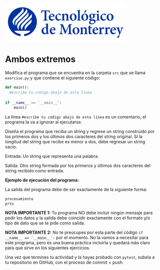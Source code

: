 ![Tec de Monterrey](../../images/logotecmty.png)
# Ambos extremos

Modifica el programa que se encuentra en la carpeta `src` que se llama `exercise.py` y que contiene el siguiente código:

```python
def main():
  #escribe tu código abajo de esta línea

if __name__ == '__main__':
    main()
```

La línea `#escribe tu código abajo de esta línea` es un comentario, el programa la va a ignorar al ejecutarse.

Diseña el programa que reciba un string y regrese un string construido por los primeros dos y los últimos dos caracteres del string original. Si la longitud del string que recibe es menor a dos, debe regresar un string vacío. 

Entrada:
Un string que representa una palabra.

Salida:
Otro string formada por los primeros y últimos dos caracteres del string recibido como entrada.

**Ejemplo de ejecución del programa:**

La salida del programa debe de ser exactamente de la siguiente forma:

```
procesamiento
prto
```

**NOTA IMPORTANTE 1:** Tu programa NO debe incluir ningún mensaje para pedir los datos y la salida debe coincidir exactamente con el formato y/o tipo de dato que se te pide como salida.

**NOTA IMPORTANTE 2:** No te preocupes por esta parte del código `if __name__ == '__main__':` por el momento. No la vamos a necesitar para este programa, pero es una buena práctica incluirla y quedará más claro para que sirve en los siguientes ejercicios.

Una vez que termines tu actividad y la hayas probado con `pytest`, subela a tu repositorio en GitHub, con el proceso de commit + push.
